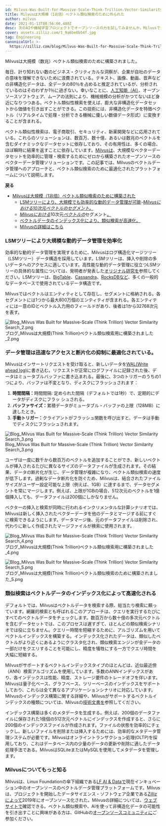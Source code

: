 ```yaml
---
id: Milvus-Was-Built-for-Massive-Scale-Think-Trillion-Vector-Similarity-Search.md
title: Milvusは大規模（1兆倍）ベクトル類似検索のために作られた
author: milvus
date: 2021-01-13T08:56:00.480Z
desc: 次のAIや機械学習プロジェクトでオープンソースの力を試してみませんか。Milvusで大規模なベクトルデータを管理し、類似検索を強化しましょう。
cover: assets.zilliz.com/1_9a6be0b54f.jpg
tag: Engineering
canonicalUrl: >-
  https://zilliz.com/blog/Milvus-Was-Built-for-Massive-Scale-Think-Trillion-Vector-Similarity-Search
---
```

<custom-h1>Milvusは大規模（数兆）ベクトル類似検索のために構築されました。</custom-h1><p>毎日、計り知れない数のビジネス・クリティカルな洞察が、企業が自社のデータの意味を理解できないために浪費されている。テキスト、画像、動画、音声などの非構造化データは、全データの80％を占めると推定されているが、分析されているのはそのわずか1％に過ぎない。幸いなことに、<a href="https://medium.com/unstructured-data-service/the-easiest-way-to-search-among-1-billion-image-vectors-d6faf72e361f">人工知能（AI）</a>、オープンソースソフトウェア、ムーアの法則により、機械規模の分析がかつてないほど身近になりつつある。ベクトル類似性検索を使えば、膨大な非構造化データセットから価値を引き出すことができる。この技術には、非構造化データを特徴ベクトル（リアルタイムで処理・分析できる機械に優しい数値データ形式）に変換することが含まれる。</p>
<p>ベクトル類似性検索は、電子商取引、セキュリティ、新薬開発などに応用されている。これらのソリューションは、数百万、数十億、あるいは数兆のベクトルを含むダイナミックなデータセットに依存しており、その有用性は、多くの場合、ほぼ瞬時に結果を返すことに依存しています。<a href="https://milvus.io/">Milvusは</a>、大規模なベクターデータセットを効率的に管理・検索するためにゼロから構築されたオープンソースのベクターデータ管理ソリューションです。この記事では、Milvusのベクトルデータ管理へのアプローチと、ベクトル類似検索のために最適化されたプラットフォームについて説明します。</p>
<p><strong>戻る</strong></p>
<ul>
<li><a href="#milvus-was-built-for-massive-scale-think-trillion-vector-similarity-search">Milvusは大規模（1兆倍）ベクトル類似検索のために構築された</a><ul>
<li><a href="#lsm-trees-keep-dynamic-data-management-efficient-at-massive-scales">LSMツリーにより、大規模でも効率的な動的データ管理が可能</a>-<a href="#a-segment-of-10-dimensional-vectors-in-milvus"><em>Milvusにおける10次元ベクトルのセグメント。</em></a></li>
<li><a href="#queried-data-files-before-the-merge"><em>Milvusにおける</em></a>10次元<a href="#an-illustration-of-inserting-vectors-in-milvus"><em>ベクトルの</em></a>セグメント<a href="#queried-data-files-after-the-merge"><em>。</em></a></li>
<li><a href="#similarity-searched-is-accelerated-by-indexing-vector-data">ベクトルデータのインデックス化により、類似検索が高速化。</a></li>
<li><a href="#learn-more-about-milvus">Milvusの詳細はこちら</a></li>
</ul></li>
</ul>
<h3 id="LSM-trees-keep-dynamic-data-management-efficient-at-massive-scales" class="common-anchor-header">LSMツリーにより大規模な動的データ管理を効率化</h3><p>効率的な動的データ管理を実現するために、Milvusはログ構造化マージツリー（LSMツリー）データ構造を採用しています。LSMツリーは、挿入や削除の多いデータへのアクセスに適しています。高性能な動的データ管理に役立つLSMツリーの具体的な属性については、発明者が発表した<a href="http://paperhub.s3.amazonaws.com/18e91eb4db2114a06ea614f0384f2784.pdf">オリジナル研究を</a>参照してください。LSMツリーは、<a href="https://cloud.google.com/bigtable">BigTable</a>、<a href="https://cassandra.apache.org/">Cassandra</a>、<a href="https://rocksdb.org/">RocksDBなど</a>、多くの一般的なデータベースで使用されているデータ構造です。</p>
<p>Milvusではベクトルはエンティティとして存在し、セグメントに格納される。各セグメントには1つから最大800万個のエンティティが含まれる。各エンティティには一意のIDとベクトル入力用のフィールドがあり、後者は1から32768次元を表す。</p>
<p>
  
   <span class="img-wrapper"> <img translate="no" src="https://assets.zilliz.com/Blog_Milvus_Was_Built_for_Massive_Scale_Think_Trillion_Vector_Similarity_Search_2_492d31c7a0.png" alt="Blog_Milvus Was Built for Massive-Scale (Think Trillion) Vector Similarity Search_2.png" class="doc-image" id="blog_milvus-was-built-for-massive-scale-(think-trillion)-vector-similarity-search_2.png" />
   </span> <span class="img-wrapper"> <span>ブログ_Milvusは大規模(Think Trillion)ベクトル類似検索用に構築されました_2.png</span> </span></p>
<h3 id="Data-management-is-optimized-for-rapid-access-and-limited-fragmentation" class="common-anchor-header">データ管理は迅速なアクセスと断片化の抑制に最適化されている。</h3><p>Milvusはインサートリクエストを受け取ると、新しいデータを<a href="https://milvus.io/docs/v0.11.0/write_ahead_log.md">WAL(Write ahead log)</a>に書き込む。リクエストが正常にログファイルに記録された後、データはミュータブルバッファに書き込まれる。最後に、3つのトリガーのうちの1つにより、バッファは不変となり、ディスクにフラッシュされます：</p>
<ol>
<li><strong>時間間隔：</strong>時間間隔: 定められた間隔（デフォルトでは1秒）で、定期的にデータがディスクにフラッ シュされる。</li>
<li><strong>バッファサイズ：</strong>累積データがミュータブル・バッファの上限（128MB）に達したとき。</li>
<li><strong>手動トリガー：</strong>クライアントがフラッシュ関数を呼び出すと、データは手動でディスクにフラッシュされます。</li>
</ol>
<p>
  
   <span class="img-wrapper"> <img translate="no" src="https://assets.zilliz.com/Blog_Milvus_Was_Built_for_Massive_Scale_Think_Trillion_Vector_Similarity_Search_3_852dc2c9bb.png" alt="Blog_Milvus Was Built for Massive-Scale (Think Trillion) Vector Similarity Search_3.png" class="doc-image" id="blog_milvus-was-built-for-massive-scale-(think-trillion)-vector-similarity-search_3.png" />
   </span> <span class="img-wrapper"> <span>Blog_Milvus Was Built for Massive-Scale (Think Trillion) Vector Similarity Search_3.png</span> </span></p>
<p>ユーザは一度に数千から数百万のベクトルを追加することができ、新しいベクトルが挿入されるたびに異なるサイズのデータファイルが生成されます。その結果、データの断片化が生じ、データ管理が複雑になり、ベクトル類似検索の速度が低下します。過剰なデータ断片化を防ぐため、Milvusは、結合されたファイルサイズがユーザー設定可能な上限（例えば、1GB）に達するまで、データセグメントを常にマージします。例えば、上限が1GBの場合、512次元のベクトルを1億個挿入しても、データファイルは200個にしかなりません。</p>
<p>ベクターの挿入と検索が同時に行われるインクリメンタルな計算シナリオでは、Milvusは新しく挿入されたベクターデータを他のデータとマージする前にすぐに検索できるようにします。データマージ後、元のデータファイルは削除され、代わりに新しく作成されたマージファイルが検索に使用されます。</p>
<p>
  
   <span class="img-wrapper"> <img translate="no" src="https://assets.zilliz.com/Blog_Milvus_Was_Built_for_Massive_Scale_Think_Trillion_Vector_Similarity_Search_4_6bef3d914c.png" alt="Blog_Milvus Was Built for Massive-Scale (Think Trillion) Vector Similarity Search_4.png" class="doc-image" id="blog_milvus-was-built-for-massive-scale-(think-trillion)-vector-similarity-search_4.png" />
   </span> <span class="img-wrapper"> <span>ブログ_Milvusは大規模(Think Trillion)ベクトル類似検索用に構築されました_4.png</span> </span></p>
<p>
  
   <span class="img-wrapper"> <img translate="no" src="https://assets.zilliz.com/Blog_Milvus_Was_Built_for_Massive_Scale_Think_Trillion_Vector_Similarity_Search_5_3851c2d789.png" alt="Blog_Milvus Was Built for Massive-Scale (Think Trillion) Vector Similarity Search_5.png" class="doc-image" id="blog_milvus-was-built-for-massive-scale-(think-trillion)-vector-similarity-search_5.png" />
   </span> <span class="img-wrapper"> <span>ブログ_Milvusは大規模(Think Trillion)ベクトル類似検索のために構築されました_5.png</span> </span></p>
<h3 id="Similarity-searched-is-accelerated-by-indexing-vector-data" class="common-anchor-header">類似検索はベクトルデータのインデックス化によって高速化される</h3><p>デフォルトでは、Milvusはベクトルデータを検索する際、総当たり検索に頼っています。網羅的検索とも呼ばれるこのアプローチは、クエリを実行するたびにすべてのベクトルデータをチェックします。数百万から数十億の多次元ベクトルを含むデータセットでは、このプロセスは遅すぎて、ほとんどの類似検索シナリオでは役に立ちません。クエリー時間を短縮するために、アルゴリズムを用いてベクトルインデックスを構築する。インデックス化されたデータは、類似したベクトルがより近くにあるようにクラスタ化され、類似検索エンジンが全データの一部だけをクエリすることを可能にし、精度を犠牲にする一方でクエリ時間を大幅に短縮する。</p>
<p>Milvusがサポートするベクトルインデックスタイプのほとんどは、近似最近傍（ANN）検索アルゴリズムを使用しています。多数のANNインデックスがあり、各インデックスは性能、精度、ストレージ要件のトレードオフを伴います。Milvusは量子化ベース、グラフベース、ツリーベースのインデックスをサポートしており、これらは全て異なるアプリケーションシナリオに対応しています。Milvusのインデックス構築に関する詳細や、Milvusがサポートするベクトルインデックスの種類については、Milvusの<a href="https://milvus.io/docs/v0.11.0/index.md#CPU">技術文書を</a>参照してください。</p>
<p>インデックス構築は多くのメタデータを生成する。例えば、200個のデータファイルに保存された1億個の512次元ベクトルにインデックスを作成すると、さらに200個のインデックスファイルが作成されます。ファイルの状態を効率的にチェックし、新しいファイルを削除または挿入するためには、効率的なメタデータ管理システムが必要です。Milvusはオンライントランザクション処理(OLTP)を採用しており、これはデータベース内の少量のデータの更新や削除に適したデータ処理手法である。MilvusはSQLiteまたはMySQLを使用してメタデータを管理します。</p>
<h3 id="Learn-more-about-Milvus" class="common-anchor-header">Milvusについてもっと知る</h3><p>Milvusは、Linux Foundationの傘下組織である<a href="https://lfaidata.foundation/">LF AI &amp; Dataで</a>現在インキュベーション中のオープンソースのベクトルデータ管理プラットフォームです。Milvusは、プロジェクトを開始したデータサイエンス・ソフトウェア企業である<a href="https://zilliz.com">Zillizによって</a>2019年にオープンソース化された。Milvusの詳細については、<a href="https://milvus.io/">ウェブサイトで</a>確認できる。ベクトル類似検索や、AIを使って非構造化データの可能性を引き出すことに興味がある方は、GitHubの<a href="https://github.com/milvus-io">オープンソースコミュニティに</a>ご参加ください。</p>
